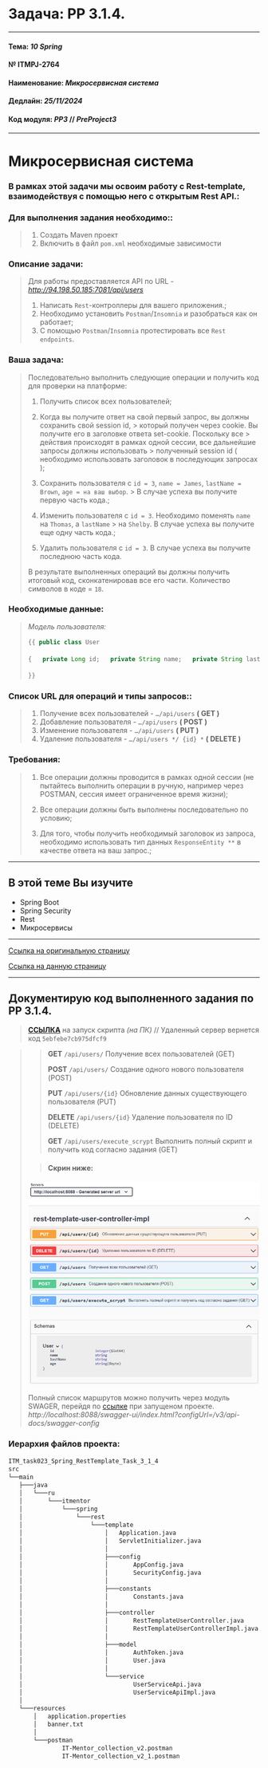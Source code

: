 # Задача: **PP 3.1.4.**

---

#### Тема: _10 Spring_
#### № **ITMPJ-2764**
#### Наименование: _Микросервисная система_
#### Дедлайн: _25/11/2024_
#### Код модуля: _PP3_ //  _PreProject3_

---
# Микросервисная система

### В рамках этой задачи мы освоим работу с Rest-template, взаимодействуя с помощью него с открытым Rest API.:

### Для выполнения задания необходимо::

> 1. Создать Maven проект
> 2. Включить в файл `pom.xml` необходимые зависимости


### Описание задачи:

> Для работы предоставляется API по URL - *http://94.198.50.185:7081/api/users*
>
> 1. Написать `Rest`-контроллеры для вашего приложения.;
> 2. Необходимо установить `Postman`/`Insomnia` и разобраться как он работает;
> 3. С помощью `Postman`/`Insomnia` протестировать все `Rest endpoints`.

### Ваша задача:

> Последовательно выполнить следующие операции и получить код для проверки на платформе:
>
> 1. Получить список всех пользователей;
>
> 2. Когда вы получите ответ на свой первый запрос, вы должны сохранить свой session id,
     >  который получен через cookie. Вы получите его в заголовке ответа set-cookie. Поскольку все
     > действия происходят в рамках одной сессии, все дальнейшие запросы должны использовать
     >  полученный session id ( необходимо использовать заголовок в последующих запросах );
>
> 3. Сохранить пользователя с `id = 3`, `name = James`, `lastName = Brown`, `age = на ваш выбор`.
     >  В случае успеха вы получите первую часть кода.;
>
> 4. Изменить пользователя с `id = 3`. Необходимо поменять `name` на `Thomas`, а `lastName`
     >  на `Shelby`. В случае успеха вы получите еще одну часть кода.;
>
> 5. Удалить пользователя с `id = 3`. В случае успеха вы получите последнюю часть кода.
>
> В результате выполненных операций вы должны получить итоговый код,
>  сконкатенировав все его части. Количество символов в коде = `18`.
>

### Необходимые данные:

> _Модель пользователя:_
> ```java
> {{ public class User
>
> {   private Long id;   private String name;   private String lastName;   private Byte age; ... }
>
> }}
> ```
>

### Список URL для операций и типы запросов::

> 1. Получение всех пользователей - `…/api/users` **( GET )**
> 2. Добавление пользователя - `…/api/users` **( POST )**
> 3. Изменение пользователя - `…/api/users` **( PUT )**
> 4. Удаление пользователя - `…/api/users */ {id} *` **( DELETE )**


### Требования:

> 1. Все операции должны проводится в рамках одной сессии (не пытайтесь выполнить
>  операции в ручную, например через POSTMAN, сессия имеет ограниченное время жизни);
>
> 2. Все операции должны быть выполнены последовательно по условию;
>
> 3. Для того, чтобы получить необходимый заголовок из запроса, необходимо
>  использовать тип данных `ResponseEntity **` в качестве ответа на ваш запрос.;
>

---

## В этой теме Вы изучите
* Spring Boot
* Spring Security
* Rest
* Микросервисы

---

[Ссылка на оригинальную страницу](http://jira.it-mentor.tech/browse/ITMPJ-2764)

[Ссылка на данную страницу](https://github.com/yury-connect/ITM_task023_Spring_Rest_template_Task_3_1_4.git)

---

## Документирую код выполненного задания по **PP 3.1.4**.

> [**ССЫЛКА**](http://localhost:8088/api/users/execute_scrypt) на запуск скрипта _(на ПК)_ 
> // Удаленный сервер вернется код `5ebfebe7cb975dfcf9`
>

> > **GET** `/api/users/` Получение всех пользователей (GET)
> >
> > **POST** `/api/users/` Создание одного нового пользователя (POST)
> >
> > **PUT** `/api/users/{id}` Обновление данных существующего пользователя (PUT)
> >
> > **DELETE** `/api/users/{id}` Удаление пользователя по ID (DELETE)
> >
> > **GET** `/api/users/execute_scrypt` Выполнить полный скрипт и получить код согласно задания (GET)
> >
>
> > #### Скрин ниже:
> ![скрин](/imgs/2024-11-09_19-52-13.png)
>
> Полный список маршрутов можно получить через модуль SWAGER, перейдя по [ссылке](http://localhost:8088/swagger-ui/index.html?configUrl=/v3/api-docs/swagger-config) при запущеном проекте.
> _http://localhost:8088/swagger-ui/index.html?configUrl=/v3/api-docs/swagger-config_
>

### Иерархия файлов проекта:
```text
ITM_task023_Spring_RestTemplate_Task_3_1_4
src
└──main
   ├───java
   │   └───ru
   │       └───itmentor
   │           └───spring
   │               └───rest
   │                   └───template
   │                       │   Application.java
   │                       │   ServletInitializer.java
   │                       │
   │                       ├───config
   │                       │       AppConfig.java
   │                       │       SecurityConfig.java
   │                       │
   │                       ├───constants
   │                       │       Constants.java
   │                       │
   │                       ├───controller
   │                       │       RestTemplateUserController.java
   │                       │       RestTemplateUserControllerImpl.java
   │                       │
   │                       ├───model
   │                       │       AuthToken.java
   │                       │       User.java
   │                       │
   │                       └───service
   │                               UserServiceApi.java
   │                               UserServiceApiImpl.java
   │
   └───resources
       │   application.properties
       │   banner.txt
       │
       └───postman
               IT-Mentor_collection_v2.postman
               IT-Mentor_collection_v2_1.postman
```
